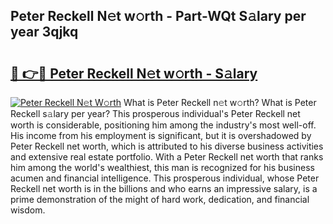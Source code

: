 ## Peter Reckell N𝚎t w𝚘rth - Part-WQt S𝚊lary per year 3qjkq

# <h2><a href="http://gc1raj.nevu.top/?p=Peter+Reckell">🔗 👉🔴 Peter Reckell N𝚎t w𝚘rth - S𝚊lary</a></h2>

[![Peter Reckell N𝚎t W𝚘rth](https://i.imgur.com/Oavwk0R.jpeg)](http://gc1raj.nevu.top/?p=Peter+Reckell)
What is Peter Reckell n𝚎t w𝚘rth? What is Peter Reckell s𝚊lary per year?
This prosperous individual's Peter Reckell net worth is considerable, positioning him among the industry's most well-off. His income from his employment is significant, but it is overshadowed by Peter Reckell net worth, which is attributed to his diverse business activities and extensive real estate portfolio. With a Peter Reckell net worth that ranks him among the world's wealthiest, this man is recognized for his business acumen and financial intelligence. This prosperous individual, whose Peter Reckell net worth is in the billions and who earns an impressive salary, is a prime demonstration of the might of hard work, dedication, and financial wisdom.

